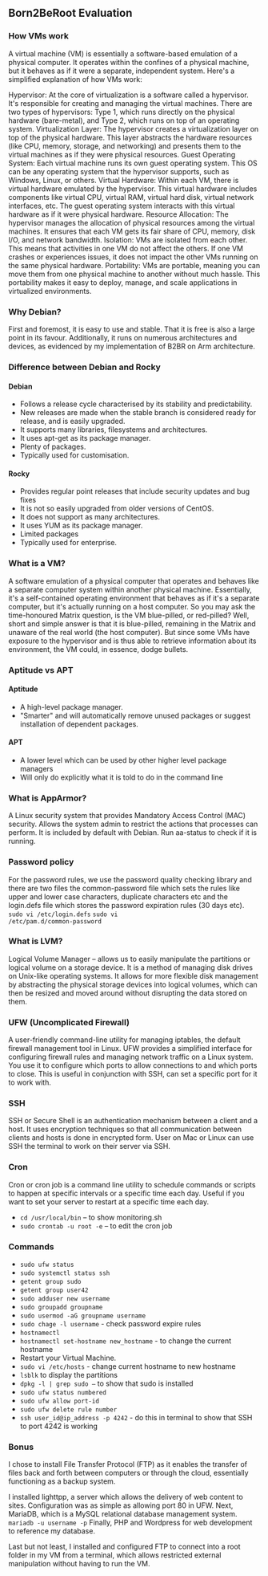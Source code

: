 ## Born2BeRoot Evaluation

### How VMs work
A virtual machine (VM) is essentially a software-based emulation of a physical computer. It operates within the confines of a physical machine, but it behaves as if it were a separate, independent system. Here's a simplified explanation of how VMs work:

Hypervisor: At the core of virtualization is a software called a hypervisor. It's responsible for creating and managing the virtual machines. There are two types of hypervisors: Type 1, which runs directly on the physical hardware (bare-metal), and Type 2, which runs on top of an operating system.
Virtualization Layer: The hypervisor creates a virtualization layer on top of the physical hardware. This layer abstracts the hardware resources (like CPU, memory, storage, and networking) and presents them to the virtual machines as if they were physical resources.
Guest Operating System: Each virtual machine runs its own guest operating system. This OS can be any operating system that the hypervisor supports, such as Windows, Linux, or others.
Virtual Hardware: Within each VM, there is virtual hardware emulated by the hypervisor. This virtual hardware includes components like virtual CPU, virtual RAM, virtual hard disk, virtual network interfaces, etc. The guest operating system interacts with this virtual hardware as if it were physical hardware.
Resource Allocation: The hypervisor manages the allocation of physical resources among the virtual machines. It ensures that each VM gets its fair share of CPU, memory, disk I/O, and network bandwidth.
Isolation: VMs are isolated from each other. This means that activities in one VM do not affect the others. If one VM crashes or experiences issues, it does not impact the other VMs running on the same physical hardware.
Portability: VMs are portable, meaning you can move them from one physical machine to another without much hassle. This portability makes it easy to deploy, manage, and scale applications in virtualized environments.

### Why Debian?
First and foremost, it is easy to use and stable. That it is free is also a large point in its favour. Additionally, it runs on numerous architectures and devices, as evidenced by my implementation of B2BR on Arm architecture. 

### Difference between Debian and Rocky
#### Debian
- Follows a release cycle characterised by its stability and predictability.
- New releases are made when the stable branch is considered ready for release, and is easily upgraded.
- It supports many libraries, filesystems and architectures.
- It uses apt-get as its package manager.
- Plenty of packages. 
- Typically used for customisation. 
#### Rocky
- Provides regular point releases that include security updates and bug fixes
- It is not so easily upgraded from older versions of CentOS.
- It does not support as many architectures.
- It uses YUM as its package manager.
- Limited packages
- Typically used for enterprise.

### What is a VM?
A software emulation of a physical computer that operates and behaves like a separate computer system within another physical machine. Essentially, it's a self-contained operating environment that behaves as if it's a separate computer, but it's actually running on a host computer. So you may ask the time-honoured Matrix question, is the VM blue-pilled, or red-pilled? Well, short and simple answer is that it is blue-pilled, remaining in the Matrix and unaware of the real world (the host computer). But since some VMs have exposure to the hypervisor and is thus able to retrieve information about its environment, the VM could, in essence, dodge bullets.

### Aptitude vs APT
#### Aptitude
- A high-level package manager.
- "Smarter" and will automatically remove unused packages or suggest installation of dependent packages.
#### APT 
- A lower level which can be used by other higher level package managers
- Will only do explicitly what it is told to do in the command line

### What is AppArmor?
A Linux security system that provides Mandatory Access Control (MAC) security. Allows the system admin to restrict the actions that processes can perform. It is included by default with Debian. Run aa-status to check if it is running.

### Password policy
For the password rules, we use the password quality checking library and there are two files the common-password file which sets the rules like upper and lower case characters, duplicate characters etc and the login.defs file which stores the password expiration rules (30 days etc). <code>sudo vi /etc/login.defs</code> <code>sudo vi /etc/pam.d/common-password</code>

### What is LVM?
Logical Volume Manager – allows us to easily manipulate the partitions or logical volume on a storage device. It is a method of managing disk drives on Unix-like operating systems. It allows for more flexible disk management by abstracting the physical storage devices into logical volumes, which can then be resized and moved around without disrupting the data stored on them.

### UFW (Uncomplicated Firewall)
A user-friendly command-line utility for managing iptables, the default firewall management tool in Linux. UFW provides a simplified interface for configuring firewall rules and managing network traffic on a Linux system. You use it to configure which ports to allow connections to and which ports to close. This is useful in conjunction with SSH, can set a specific port for it to work with.

### SSH
SSH or Secure Shell is an authentication mechanism between a client and a host. It uses encryption techniques so that all communication between clients and hosts is done in encrypted form. User on Mac or Linux can use SSH the terminal to work on their server via SSH.

### Cron
Cron or cron job is a command line utility to schedule commands or scripts to happen at specific intervals or a specific time each day. Useful if you want to set your server to restart at a specific time each day.
- <code>cd /usr/local/bin</code> – to show monitoring.sh
- <code>sudo crontab -u root -e</code> – to edit the cron job

### Commands
<ul dir="auto">
<li><code>sudo ufw status</code></li>
<li><code>sudo systemctl status ssh</code></li>
<li><code>getent group sudo</code></li>
<li><code>getent group user42</code></li>
<li><code>sudo adduser new username</code></li>
<li><code>sudo groupadd groupname</code></li>
<li><code>sudo usermod -aG groupname username</code></li>
<li><code>sudo chage -l username</code> - check password expire rules</li>
<li><code>hostnamectl</code></li>
<li><code>hostnamectl set-hostname new_hostname</code> - to change the current hostname</li>
<li>Restart your Virtual Machine.</li>
<li><code>sudo vi /etc/hosts</code> - change current hostname to new hostname</li>
<li><code>lsblk</code> to display the partitions</li>
<li><code>dpkg -l | grep sudo –</code> to show that sudo is installed</li>
<li><code>sudo ufw status numbered</code></li>
<li><code>sudo ufw allow port-id</code></li>
<li><code>sudo ufw delete rule number</code></li>
<li><code>ssh user_id@ip_address -p 4242</code> -  do this in terminal to show that SSH to port 4242 is working</li>
</ul>

### Bonus
I chose to install File Transfer Protocol (FTP) as it enables the transfer of files back and forth between computers or through the cloud, essentially functioning as a backup system. 

I installed lighttpp, a server which allows the delivery of web content to sites. Configuration was as simple as allowing port 80 in UFW. Next, MariaDB, which is a MySQL relational database management system. <code>mariadb -u username -p</code> Finally, PHP and Wordpress for web development to reference my database. 

Last but not least, I installed and configured FTP to connect into a root folder in my VM from a terminal, which allows restricted external manipulation without having to run the VM. 
